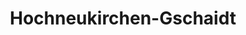 ---
title: Hochneukirchen-Gschaidt
url: /hochneukirchen-gschaidt/
latitude: 47.459
longitude: 16.201
---